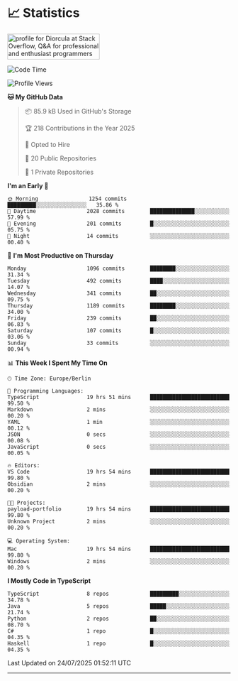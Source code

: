 # 📈 Statistics
 <a href="https://stackoverflow.com/users/10433530/diorcula"><img src="https://stackoverflow.com/users/flair/10433530.png" width="208" height="58" alt="profile for Diorcula at Stack Overflow, Q&amp;A for professional and enthusiast programmers" title="profile for Diorcula at Stack Overflow, Q&amp;A for professional and enthusiast programmers"></a>
 
<!--START_SECTION:waka-->
![Code Time](http://img.shields.io/badge/Code%20Time-503%20hrs%204%20mins-blue)

![Profile Views](http://img.shields.io/badge/Profile%20Views-0-blue)

**🐱 My GitHub Data** 

> 📦 85.9 kB Used in GitHub's Storage 
 > 
> 🏆 218 Contributions in the Year 2025
 > 
> 💼 Opted to Hire
 > 
> 📜 20 Public Repositories 
 > 
> 🔑 1 Private Repositories 
 > 
**I'm an Early 🐤** 

```text
🌞 Morning                1254 commits        █████████░░░░░░░░░░░░░░░░   35.86 % 
🌆 Daytime                2028 commits        ██████████████░░░░░░░░░░░   57.99 % 
🌃 Evening                201 commits         █░░░░░░░░░░░░░░░░░░░░░░░░   05.75 % 
🌙 Night                  14 commits          ░░░░░░░░░░░░░░░░░░░░░░░░░   00.40 % 
```
📅 **I'm Most Productive on Thursday** 

```text
Monday                   1096 commits        ████████░░░░░░░░░░░░░░░░░   31.34 % 
Tuesday                  492 commits         ████░░░░░░░░░░░░░░░░░░░░░   14.07 % 
Wednesday                341 commits         ██░░░░░░░░░░░░░░░░░░░░░░░   09.75 % 
Thursday                 1189 commits        ████████░░░░░░░░░░░░░░░░░   34.00 % 
Friday                   239 commits         ██░░░░░░░░░░░░░░░░░░░░░░░   06.83 % 
Saturday                 107 commits         █░░░░░░░░░░░░░░░░░░░░░░░░   03.06 % 
Sunday                   33 commits          ░░░░░░░░░░░░░░░░░░░░░░░░░   00.94 % 
```


📊 **This Week I Spent My Time On** 

```text
🕑︎ Time Zone: Europe/Berlin

💬 Programming Languages: 
TypeScript               19 hrs 51 mins      █████████████████████████   99.50 % 
Markdown                 2 mins              ░░░░░░░░░░░░░░░░░░░░░░░░░   00.20 % 
YAML                     1 min               ░░░░░░░░░░░░░░░░░░░░░░░░░   00.12 % 
JSON                     0 secs              ░░░░░░░░░░░░░░░░░░░░░░░░░   00.08 % 
JavaScript               0 secs              ░░░░░░░░░░░░░░░░░░░░░░░░░   00.05 % 

🔥 Editors: 
VS Code                  19 hrs 54 mins      █████████████████████████   99.80 % 
Obsidian                 2 mins              ░░░░░░░░░░░░░░░░░░░░░░░░░   00.20 % 

🐱‍💻 Projects: 
payload-portfolio        19 hrs 54 mins      █████████████████████████   99.80 % 
Unknown Project          2 mins              ░░░░░░░░░░░░░░░░░░░░░░░░░   00.20 % 

💻 Operating System: 
Mac                      19 hrs 54 mins      █████████████████████████   99.80 % 
Windows                  2 mins              ░░░░░░░░░░░░░░░░░░░░░░░░░   00.20 % 
```

**I Mostly Code in TypeScript** 

```text
TypeScript               8 repos             █████████░░░░░░░░░░░░░░░░   34.78 % 
Java                     5 repos             █████░░░░░░░░░░░░░░░░░░░░   21.74 % 
Python                   2 repos             ██░░░░░░░░░░░░░░░░░░░░░░░   08.70 % 
C#                       1 repo              █░░░░░░░░░░░░░░░░░░░░░░░░   04.35 % 
Haskell                  1 repo              █░░░░░░░░░░░░░░░░░░░░░░░░   04.35 % 
```




 Last Updated on 24/07/2025 01:52:11 UTC
<!--END_SECTION:waka-->
 
---

